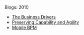 Blogs: 2010

* [The Business Drivers](resources/faqs/external-content/blogs/2010/the-business-drivers.md)
* [Preserving Capability and Agility](resources/faqs/external-content/blogs/2010/preserving-capability-and-agility.md)
* [Mobile BPM](resources/faqs/external-content/blogs/2010/mobile-bpm.md)

